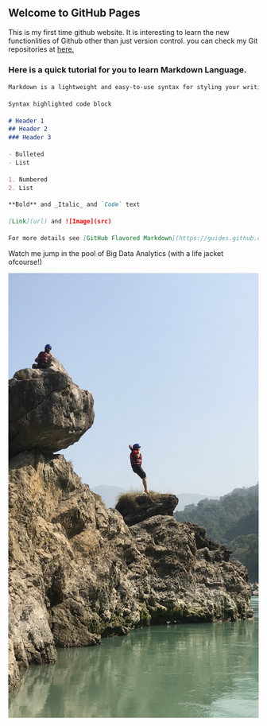 ## Welcome to GitHub Pages

This is my first time github website. It is interesting to learn the new functionlities of Github other than just version control. 
you can check my Git repositories at [here.](https://github.com/parulJain30)

### Here is a quick tutorial for you to learn Markdown Language.

```markdown
Markdown is a lightweight and easy-to-use syntax for styling your writing. It includes conventions for

Syntax highlighted code block

# Header 1
## Header 2
### Header 3

- Bulleted
- List

1. Numbered
2. List

**Bold** and _Italic_ and `Code` text

[Link](url) and ![Image](src)

For more details see [GitHub Flavored Markdown](https://guides.github.com/features/mastering-markdown/).
```
Watch me jump in the pool of Big Data Analytics (with a life jacket ofcourse!)

![image](https://github.com/parulJain30/BDA594-Parul/blob/master/Jump.JPG)
